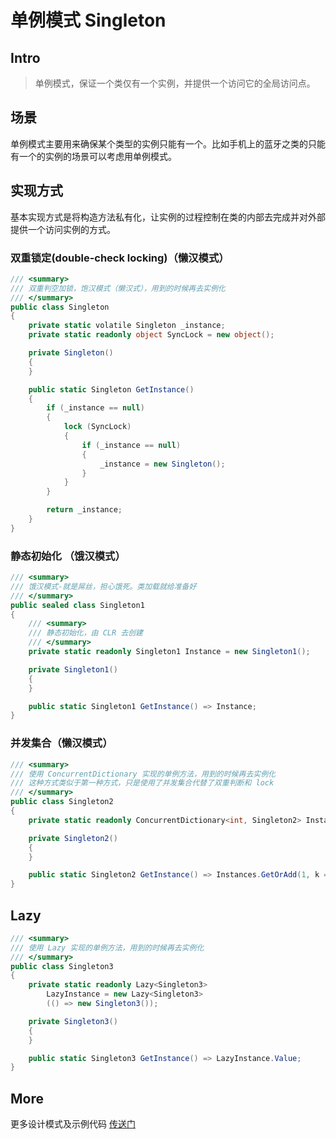 # 单例模式 Singleton

## Intro

> 单例模式，保证一个类仅有一个实例，并提供一个访问它的全局访问点。

## 场景

单例模式主要用来确保某个类型的实例只能有一个。比如手机上的蓝牙之类的只能有一个的实例的场景可以考虑用单例模式。

## 实现方式

基本实现方式是将构造方法私有化，让实例的过程控制在类的内部去完成并对外部提供一个访问实例的方式。

### 双重锁定(double-check locking)（懒汉模式）

``` csharp
/// <summary>
/// 双重判空加锁，饱汉模式（懒汉式），用到的时候再去实例化
/// </summary>
public class Singleton
{
    private static volatile Singleton _instance;
    private static readonly object SyncLock = new object();

    private Singleton()
    {
    }

    public static Singleton GetInstance()
    {
        if (_instance == null)
        {
            lock (SyncLock)
            {
                if (_instance == null)
                {
                    _instance = new Singleton();
                }
            }
        }

        return _instance;
    }
}
```

### 静态初始化 （饿汉模式）

``` csharp
/// <summary>
/// 饿汉模式-就是屌丝，担心饿死。类加载就给准备好
/// </summary>
public sealed class Singleton1
{
    /// <summary>
    /// 静态初始化，由 CLR 去创建
    /// </summary>
    private static readonly Singleton1 Instance = new Singleton1();

    private Singleton1()
    {
    }

    public static Singleton1 GetInstance() => Instance;
}
```

### 并发集合（懒汉模式）

``` csharp
/// <summary>
/// 使用 ConcurrentDictionary 实现的单例方法，用到的时候再去实例化
/// 这种方式类似于第一种方式，只是使用了并发集合代替了双重判断和 lock
/// </summary>
public class Singleton2
{
    private static readonly ConcurrentDictionary<int, Singleton2> Instances = new ConcurrentDictionary<int, Singleton2>();

    private Singleton2()
    {
    }

    public static Singleton2 GetInstance() => Instances.GetOrAdd(1, k => new Singleton2());
}
```

## Lazy

``` csharp
/// <summary>
/// 使用 Lazy 实现的单例方法，用到的时候再去实例化
/// </summary>
public class Singleton3
{
    private static readonly Lazy<Singleton3>
        LazyInstance = new Lazy<Singleton3>
        (() => new Singleton3());

    private Singleton3()
    {
    }

    public static Singleton3 GetInstance() => LazyInstance.Value;
}
```

## More

更多设计模式及示例代码 [传送门](https://github.com/WeihanLi/DesignPatterns)
